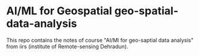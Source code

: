 # AI/ML for Geospatial geo-spatial-data-analysis
This repo contains the notes of course "AI/Ml for geo-saptial data analysis" from iirs (institute of Remote-sensing Dehradun).
